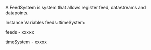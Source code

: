 A FeedSystem is system that allows register feed, datastreams and datapoints.

Instance Variables
	feeds:		<Object>
	timeSystem:		<Object>

feeds
	- xxxxx

timeSystem
	- xxxxx
